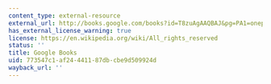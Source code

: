 ```yaml
---
content_type: external-resource
external_url: http://books.google.com/books?id=T8zuAgAAQBAJ&pg=PA1=onepage
has_external_license_warning: true
license: https://en.wikipedia.org/wiki/All_rights_reserved
status: ''
title: Google Books
uid: 773547c1-af24-4411-87db-cbe9d509924d
wayback_url: ''
---
```

